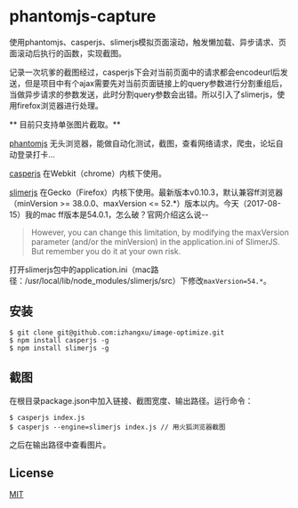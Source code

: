 # phantomjs-capture

使用phantomjs、casperjs、slimerjs模拟页面滚动，触发懒加载、异步请求、页面滚动后执行的函数，实现截图。

记录一次坑爹的截图经过，casperjs下会对当前页面中的请求都会encodeurl后发送，但是项目中有个ajax需要先对当前页面链接上的query参数进行分割重组后，当做异步请求的参数发送，此时分割query参数会出错。所以引入了slimerjs，使用firefox浏览器进行处理。

** 目前只支持单张图片截取。**

[phantomjs](http://phantomjs.org/) 无头浏览器，能做自动化测试，截图，查看网络请求，爬虫，论坛自动登录打卡...

[casperjs](http://casperjs.org/) 在Webkit（chrome）内核下使用。

[slimerjs](https://slimerjs.org/) 在Gecko（Firefox）内核下使用。最新版本v0.10.3，默认兼容ff浏览器（minVersion >= 38.0.0、maxVersion <= 52.*）版本以内。今天（2017-08-15）我的mac ff版本是54.0.1，怎么破？官网介绍这么说--
> However, you can change this limitation, by modifying the maxVersion parameter (and/or the minVersion) in the application.ini of SlimerJS. But remember you do it at your own risk.

打开slimerjs包中的application.ini（mac路径：/usr/local/lib/node_modules/slimerjs/src）下修改`maxVersion=54.*`。

## 安装

```
$ git clone git@github.com:izhangxu/image-optimize.git
$ npm install casperjs -g
$ npm install slimerjs -g
```

## 截图

在根目录package.json中加入链接、截图宽度、输出路径。运行命令：
```
$ casperjs index.js
$ casperjs --engine=slimerjs index.js // 用火狐浏览器截图
``` 
之后在输出路径中查看图片。

## License
[MIT](https://github.com/izhangxu/phantomjs-capture/blob/master/LICENSE)